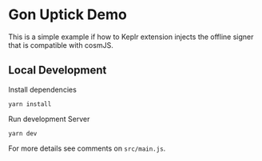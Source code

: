# Gon Uptick Demo
This is a simple example if how to Keplr extension injects the offline signer that is compatible with cosmJS. 


## Local Development

Install dependencies

```
yarn install

```

Run development Server
```
yarn dev
```

For more details see comments on `src/main.js`.
